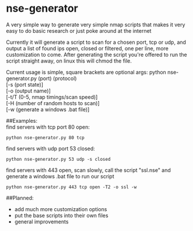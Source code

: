 nse-generator
=====================

A very simple way to generate very simple nmap scripts that makes it very easy to do basic research or just poke around at the internet

Currently it will generate a script to scan for a chosen port, tcp or udp, and output a list of found ips open, closed or filtered, one per line, more customization to come. After generating the script you're offered to run the script straight away, on linux this will chmod the file.

Current usage is simple, square brackets are optional args: python nse-generator.py (port) (protocol)  
[-s (port state)]  
[-o (output name)]  
[-t/T (0-5, nmap timings/scan speed)]  
[-H (number of random hosts to scan)]  
[-w (generate a windows .bat file)]  
  
##Examples:  
find servers with tcp port 80 open:

```
python nse-generator.py 80 tcp  
```

find servers with udp port 53 closed:  

```
python nse-generator.py 53 udp -s closed  
```

find servers with 443 open, scan slowly, call the script "ssl.nse" and generate a windows .bat file to run our script 

```
python nse-generator.py 443 tcp open -T2 -o ssl -w
```

##Planned:

- add much more customization options
- put the base scripts into their own files
- general improvements
